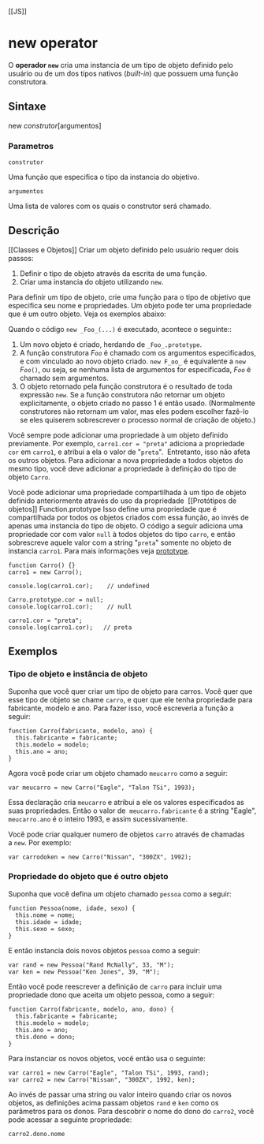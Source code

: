 [[JS]]
# new operator

O **operador `new`** cria uma instancia de um tipo de objeto definido pelo usuário ou de um dos tipos nativos (_built-in_) que possuem uma função construtora.
## Sintaxe

new _construtor_[argumentos]

### Parametros

`construtor`

Uma função que especifica o tipo da instancia do objetivo.

`argumentos`

Uma lista de valores com os quais o construtor será chamado.

## Descrição
[[Classes e Objetos]]
Criar um objeto definido pelo usuário requer dois passos:

1.  Definir o tipo de objeto através da escrita de uma função.
2.  Criar uma instancia do objeto utilizando `new`.

Para definir um tipo de objeto, crie uma função para o tipo de objetivo que especifica seu nome e propriedades. Um objeto pode ter uma propriedade que é um outro objeto. Veja os exemplos abaixo:

Quando o código `new _Foo_(...)` é executado, acontece o seguinte::

1.  Um novo objeto é criado, herdando de `_Foo_.prototype`.
2.  A função construtora _F`oo`_ é chamado com os argumentos especificados, e com vinculado ao novo objeto criado. `new F_oo_` é equivalente a `new` _F`oo`_`()`, ou seja, se nenhuma lista de argumentos for especificada, _F`oo`_ é chamado sem argumentos.
3.  O objeto retornado pela função construtora é o resultado de toda expressão `new`. Se a função construtora não retornar um objeto explicitamente, o objeto criado no passo 1 é então usado. (Normalmente construtores não retornam um valor, mas eles podem escolher fazê-lo se eles quiserem sobrescrever o processo normal de criação de objeto.)

Você sempre pode adicionar uma propriedade à um objeto definido previamente. Por exemplo, `carro1.cor = "preta"` adiciona a propriedade `cor` em `carro1`, e atribui a ela o valor de "`preta`".  Entretanto, isso não afeta os outros objetos. Para adicionar a nova propriedade a todos objetos do mesmo tipo, você deve adicionar a propriedade à definição do tipo de objeto `Carro`.

Você pode adicionar uma propriedade compartilhada à um tipo de objeto definido anteriormente através do uso da propriedade  [[Protótipos de objetos]] Function.prototype Isso define uma propriedade que é compartilhada por todos os objetos criados com essa função, ao invés de apenas uma instancia do tipo de objeto. O código a seguir adiciona uma propriedade cor com valor `null` à todos objetos do tipo `carro`, e então sobrescreve aquele valor com a string "`preta`" somente no objeto de instancia `carro1`. Para mais informações veja [prototype](https://developer.mozilla.org/en-US/docs/Web/JavaScript/Reference/Global_Objects/Function).

```
function Carro() {}
carro1 = new Carro();

console.log(carro1.cor);    // undefined

Carro.prototype.cor = null;
console.log(carro1.cor);    // null

carro1.cor = "preta";
console.log(carro1.cor);   // preta
```

## Exemplos

### Tipo de objeto e instância de objeto

Suponha que você quer criar um tipo de objeto para carros. Você quer que esse tipo de objeto se chame `carro`, e quer que ele tenha propriedade para fabricante, modelo e ano. Para fazer isso, você escreveria a função a seguir:

```
function Carro(fabricante, modelo, ano) {
  this.fabricante = fabricante;
  this.modelo = modelo;
  this.ano = ano;
}
```

Agora você pode criar um objeto chamado `meucarro` como a seguir:

```
var meucarro = new Carro("Eagle", "Talon TSi", 1993);
```

Essa declaração cria `meucarro` e atribui a ele os valores especificados as suas propriedades. Então o valor de  `meucarro.fabricante` é a string "Eagle", `meucarro.ano` é o inteiro 1993, e assim sucessivamente.

Você pode criar qualquer numero de objetos `carro` através de chamadas a `new`. Por exemplo:

```
var carrodoken = new Carro("Nissan", "300ZX", 1992);
```

### Propriedade do objeto que é outro objeto

Suponha que você defina um objeto chamado `pessoa` como a seguir:

```
function Pessoa(nome, idade, sexo) {
  this.nome = nome;
  this.idade = idade;
  this.sexo = sexo;
}
```

E então instancia dois novos objetos `pessoa` como a seguir:

```
var rand = new Pessoa("Rand McNally", 33, "M");
var ken = new Pessoa("Ken Jones", 39, "M");
```

Então você pode reescrever a definição de `carro` para incluir uma propriedade dono que aceita um objeto pessoa, como a seguir:

```
function Carro(fabricante, modelo, ano, dono) {
  this.fabricante = fabricante;
  this.modelo = modelo;
  this.ano = ano;
  this.dono = dono;
}
```

Para instanciar os novos objetos, você então usa o seguinte:

```
var carro1 = new Carro("Eagle", "Talon TSi", 1993, rand);
var carro2 = new Carro("Nissan", "300ZX", 1992, ken);
```

Ao invés de passar uma string ou valor inteiro quando criar os novos objetos, as definições acima passam objetos `rand` e `ken` como os parâmetros para os donos. Para descobrir o nome do dono do `carro2`, você pode acessar a seguinte propriedade:

```
carro2.dono.nome
```